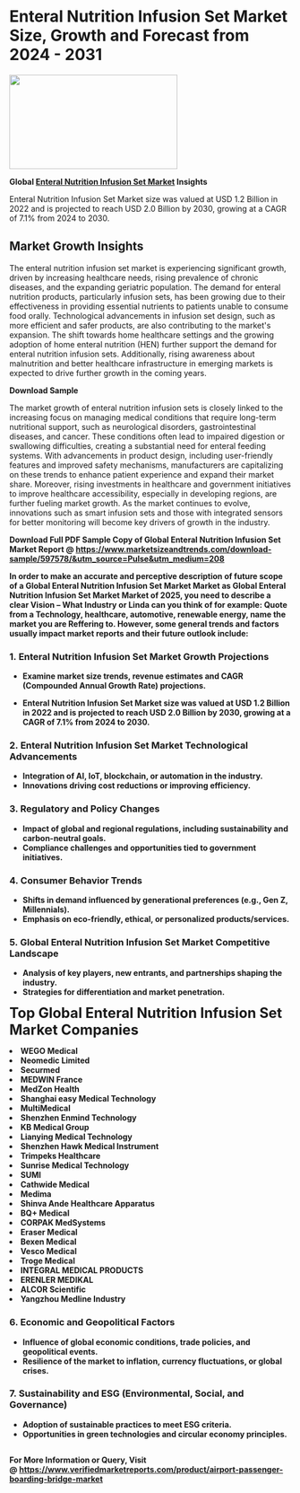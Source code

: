<H1>Enteral Nutrition Infusion Set Market Size, Growth and Forecast from 2024 - 2031</H1><img class="aligncenter size-medium wp-image-584254" src="https://thirdeyenews.in/wp-content/uploads/2024/09/Global-Market-Research-300x168.jpeg" alt="" width="300" height="168" /><p><strong>Global&nbsp;<a href="https://www.marketsizeandtrends.com/download-sample/597578/&amp;utm_source=Pulse&amp;utm_medium=208">Enteral Nutrition Infusion Set Market</a> Insights</strong></p><p>Enteral Nutrition Infusion Set Market size was valued at USD 1.2 Billion in 2022 and is projected to reach USD 2.0 Billion by 2030, growing at a CAGR of 7.1% from 2024 to 2030.</p><p><h2>Market Growth Insights</h2> <p>The enteral nutrition infusion set market is experiencing significant growth, driven by increasing healthcare needs, rising prevalence of chronic diseases, and the expanding geriatric population. The demand for enteral nutrition products, particularly infusion sets, has been growing due to their effectiveness in providing essential nutrients to patients unable to consume food orally. Technological advancements in infusion set design, such as more efficient and safer products, are also contributing to the market's expansion. The shift towards home healthcare settings and the growing adoption of home enteral nutrition (HEN) further support the demand for enteral nutrition infusion sets. Additionally, rising awareness about malnutrition and better healthcare infrastructure in emerging markets is expected to drive further growth in the coming years.</p> <p><strong>Download Sample</strong></p> <p>The market growth of enteral nutrition infusion sets is closely linked to the increasing focus on managing medical conditions that require long-term nutritional support, such as neurological disorders, gastrointestinal diseases, and cancer. These conditions often lead to impaired digestion or swallowing difficulties, creating a substantial need for enteral feeding systems. With advancements in product design, including user-friendly features and improved safety mechanisms, manufacturers are capitalizing on these trends to enhance patient experience and expand their market share. Moreover, rising investments in healthcare and government initiatives to improve healthcare accessibility, especially in developing regions, are further fueling market growth. As the market continues to evolve, innovations such as smart infusion sets and those with integrated sensors for better monitoring will become key drivers of growth in the industry.</p> <p><strong></p><p><span class=""><strong>Download Full PDF Sample Copy of Global Enteral Nutrition Infusion Set Market Report</strong> @ <a href="https://www.marketsizeandtrends.com/download-sample/597578/&amp;utm_source=Pulse&amp;utm_medium=208" target="_blank">https://www.marketsizeandtrends.com/download-sample/597578/&amp;utm_source=Pulse&amp;utm_medium=208</a></span></p><p>In order to make an accurate and perceptive description of future scope of a Global&nbsp;Enteral Nutrition Infusion Set Market Market as Global&nbsp;Enteral Nutrition Infusion Set Market Market of 2025, you need to describe a clear Vision &ndash; What Industry or Linda can you think of for example: Quote from a Technology, healthcare, automotive, renewable energy, name the market you are Reffering to. However, some general trends and factors usually impact market reports and their future outlook include:</p><h3>1.&nbsp;<strong>Enteral Nutrition Infusion Set Market Growth Projections</strong></h3><ul><li>Examine market size trends, revenue estimates and CAGR (Compounded Annual Growth Rate) projections.</li><li><p>Enteral Nutrition Infusion Set Market size was valued at USD 1.2 Billion in 2022 and is projected to reach USD 2.0 Billion by 2030, growing at a CAGR of 7.1% from 2024 to 2030.</p></li></ul><h3>2.&nbsp;<strong>Enteral Nutrition Infusion Set Market Technological Advancements</strong></h3><ul><li>Integration of AI, IoT, blockchain, or automation in the industry.</li><li>Innovations driving cost reductions or improving efficiency.</li></ul><h3>3.&nbsp;<strong>Regulatory and Policy Changes</strong></h3><ul><li>Impact of global and regional regulations, including sustainability and carbon-neutral goals.</li><li>Compliance challenges and opportunities tied to government initiatives.</li></ul><h3>4.&nbsp;<strong>Consumer Behavior Trends</strong></h3><ul><li>Shifts in demand influenced by generational preferences (e.g., Gen Z, Millennials).</li><li>Emphasis on eco-friendly, ethical, or personalized products/services.</li></ul><h3>5.&nbsp;<strong>Global Enteral Nutrition Infusion Set Market Competitive Landscape</strong></h3><ul><li>Analysis of key players, new entrants, and partnerships shaping the industry.</li><li>Strategies for differentiation and market penetration.</li></ul><p data-pm-slice="1 1 []"><span style="color: inherit; font-family: inherit; font-size: 25px;">Top Global Enteral Nutrition Infusion Set Market Companies</span></p><div class="" data-test-id=""><p><li>WEGO Medical</li><li> Neomedic Limited</li><li> Securmed</li><li> MEDWIN France</li><li> MedZon Health</li><li> Shanghai easy Medical Technology</li><li> MultiMedical</li><li> Shenzhen Enmind Technology</li><li> KB Medical Group</li><li> Lianying Medical Technology</li><li> Shenzhen Hawk Medical Instrument</li><li> Trimpeks Healthcare</li><li> Sunrise Medical Technology</li><li> SUMI</li><li> Cathwide Medical</li><li> Medima</li><li> Shinva Ande Healthcare Apparatus</li><li> BQ+ Medical</li><li> CORPAK MedSystems</li><li> Eraser Medical</li><li> Bexen Medical</li><li> Vesco Medical</li><li> Troge Medical</li><li> INTEGRAL MEDICAL PRODUCTS</li><li> ERENLER MEDIKAL</li><li> ALCOR Scientific</li><li> Yangzhou Medline Industry</li></p></div><h3>6.&nbsp;<strong>Economic and Geopolitical Factors</strong></h3><ul><li>Influence of global economic conditions, trade policies, and geopolitical events.</li><li>Resilience of the market to inflation, currency fluctuations, or global crises.</li></ul><h3>7.&nbsp;<strong>Sustainability and ESG (Environmental, Social, and Governance)</strong></h3><ul><li>Adoption of sustainable practices to meet ESG criteria.</li><li>Opportunities in green technologies and circular economy principles.</li></ul><h2><strong style="font-size: 14px;">For More Information or Query, Visit @&nbsp;</strong><a style="background-color: #ffffff; font-size: 14px;" href="https://www.marketsizeandtrends.com/report/enteral-nutrition-infusion-set-market/" target="_blank">https://www.verifiedmarketreports.com/product/airport-passenger-boarding-bridge-market</a></h2>
